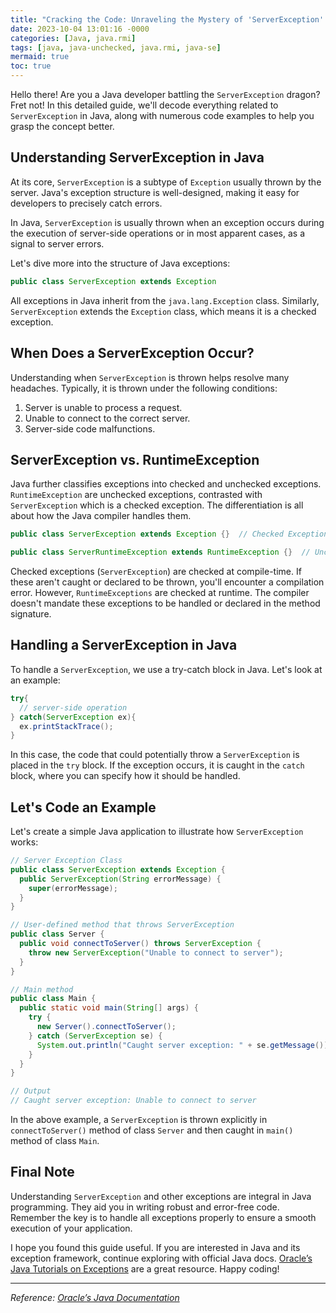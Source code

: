 ```yaml
---
title: "Cracking the Code: Unraveling the Mystery of 'ServerException' in Java"
date: 2023-10-04 13:01:16 -0000
categories: [Java, java.rmi]
tags: [java, java-unchecked, java.rmi, java-se]
mermaid: true
toc: true
---
```



Hello there! Are you a Java developer battling the `ServerException` dragon? Fret not! In this detailed guide, we'll decode everything related to `ServerException` in Java, along with numerous code examples to help you grasp the concept better.

## Understanding ServerException in Java

At its core, `ServerException` is a subtype of `Exception` usually thrown by the server. Java's exception structure is well-designed, making it easy for developers to precisely catch errors.

In Java, `ServerException` is usually thrown when an exception occurs during the execution of server-side operations or in most apparent cases, as a signal to server errors.

Let's dive more into the structure of Java exceptions:

```java
public class ServerException extends Exception
```

All exceptions in Java inherit from the `java.lang.Exception` class. Similarly, `ServerException` extends the `Exception` class, which means it is a checked exception.

## When Does a ServerException Occur?

Understanding when `ServerException` is thrown helps resolve many headaches. Typically, it is thrown under the following conditions:

1. Server is unable to process a request.
2. Unable to connect to the correct server.
3. Server-side code malfunctions.

## ServerException vs. RuntimeException

Java further classifies exceptions into checked and unchecked exceptions. `RuntimeException` are unchecked exceptions, contrasted with `ServerException` which is a checked exception. The differentiation is all about how the Java compiler handles them.

```java
public class ServerException extends Exception {}  // Checked Exception

public class ServerRuntimeException extends RuntimeException {}  // Unchecked Exception
```

Checked exceptions (`ServerException`) are checked at compile-time. If these aren't caught or declared to be thrown, you'll encounter a compilation error. However, `RuntimeExceptions` are checked at runtime. The compiler doesn't mandate these exceptions to be handled or declared in the method signature.

## Handling a ServerException in Java

To handle a `ServerException`, we use a try-catch block in Java. Let's look at an example:

```java
try{
  // server-side operation
} catch(ServerException ex){
  ex.printStackTrace();
}
```

In this case, the code that could potentially throw a `ServerException` is placed in the `try` block. If the exception occurs, it is caught in the `catch` block, where you can specify how it should be handled. 

## Let's Code an Example

Let's create a simple Java application to illustrate how `ServerException` works:

```java
// Server Exception Class
public class ServerException extends Exception {
  public ServerException(String errorMessage) {
    super(errorMessage);
  }
}

// User-defined method that throws ServerException
public class Server {
  public void connectToServer() throws ServerException {
    throw new ServerException("Unable to connect to server");
  }
}

// Main method
public class Main {
  public static void main(String[] args) {
    try {
      new Server().connectToServer();
    } catch (ServerException se) {
      System.out.println("Caught server exception: " + se.getMessage());
    }
  }
}

// Output
// Caught server exception: Unable to connect to server
```

In the above example, a `ServerException` is thrown explicitly in `connectToServer()` method of class `Server` and then caught in `main()` method of class `Main`.

## Final Note

Understanding `ServerException` and other exceptions are integral in Java programming. They aid you in writing robust and error-free code. Remember the key is to handle all exceptions properly to ensure a smooth execution of your application.

I hope you found this guide useful. If you are interested in Java and its exception framework, continue exploring with official Java docs. [Oracle’s Java Tutorials on Exceptions](https://docs.oracle.com/javase/tutorial/essential/exceptions/) are a great resource. Happy coding!

---

*Reference: [Oracle’s Java Documentation](https://docs.oracle.com/en/java/)*